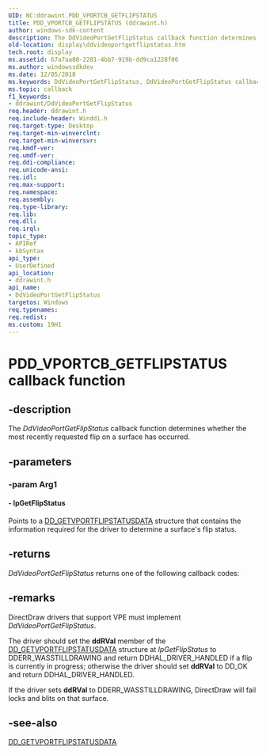 ```yaml
---
UID: NC:ddrawint.PDD_VPORTCB_GETFLIPSTATUS
title: PDD_VPORTCB_GETFLIPSTATUS (ddrawint.h)
author: windows-sdk-content
description: The DdVideoPortGetFlipStatus callback function determines whether the most recently requested flip on a surface has occurred.
old-location: display\ddvideoportgetflipstatus.htm
tech.root: display
ms.assetid: 67a7aa80-2201-4bb7-919b-dd9ca1228f06
ms.author: windowssdkdev
ms.date: 12/05/2018
ms.keywords: DdVideoPortGetFlipStatus, DdVideoPortGetFlipStatus callback function [Display Devices], PDD_VPORTCB_GETFLIPSTATUS, PDD_VPORTCB_GETFLIPSTATUS callback, ddfncs_b5004bc9-0486-40b0-9be0-b17b10b0241a.xml, ddrawint/DdVideoPortGetFlipStatus, display.ddvideoportgetflipstatus
ms.topic: callback
f1_keywords:
- ddrawint/DdVideoPortGetFlipStatus
req.header: ddrawint.h
req.include-header: Winddi.h
req.target-type: Desktop
req.target-min-winverclnt: 
req.target-min-winversvr: 
req.kmdf-ver: 
req.umdf-ver: 
req.ddi-compliance: 
req.unicode-ansi: 
req.idl: 
req.max-support: 
req.namespace: 
req.assembly: 
req.type-library: 
req.lib: 
req.dll: 
req.irql: 
topic_type:
- APIRef
- kbSyntax
api_type:
- UserDefined
api_location:
- ddrawint.h
api_name:
- DdVideoPortGetFlipStatus
targetos: Windows
req.typenames: 
req.redist: 
ms.custom: 19H1
---
```


# PDD_VPORTCB_GETFLIPSTATUS callback function


## -description


The <i>DdVideoPortGetFlipStatus</i> callback function determines whether the most recently requested flip on a surface has occurred.


## -parameters




### -param Arg1








#### - lpGetFlipStatus

Points to a <a href="https://docs.microsoft.com/windows/desktop/api/ddrawint/ns-ddrawint-dd_getvportflipstatusdata">DD_GETVPORTFLIPSTATUSDATA</a> structure that contains the information required for the driver to determine a surface's flip status.


## -returns



<i>DdVideoPortGetFlipStatus</i> returns one of the following callback codes:




## -remarks



DirectDraw drivers that support VPE must implement <i>DdVideoPortGetFlipStatus</i>.

The driver should set the <b>ddRVal</b> member of the <a href="https://docs.microsoft.com/windows/desktop/api/ddrawint/ns-ddrawint-dd_getvportflipstatusdata">DD_GETVPORTFLIPSTATUSDATA</a> structure at <i>lpGetFlipStatus</i> to DDERR_WASSTILLDRAWING and return DDHAL_DRIVER_HANDLED if a flip is currently in progress; otherwise the driver should set <b>ddRVal</b> to DD_OK and return DDHAL_DRIVER_HANDLED.

If the driver sets <b>ddRVal</b> to DDERR_WASSTILLDRAWING, DirectDraw will fail locks and blits on that surface.




## -see-also




<a href="https://docs.microsoft.com/windows/desktop/api/ddrawint/ns-ddrawint-dd_getvportflipstatusdata">DD_GETVPORTFLIPSTATUSDATA</a>
 

 

